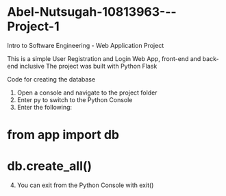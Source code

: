 # Abel-Nutsugah-10813963---Project-1
Intro to Software Engineering - Web Application Project

This is a simple User Registration and Login Web App, front-end and back-end inclusive
The project was built with Python Flask


Code for creating the database
1. Open a console and navigate to the project folder
2. Enter py to switch to the Python Console
3. Enter the following:
# from app import db
# db.create_all()
4. You can exit from the Python Console with exit()
